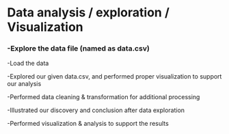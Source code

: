 # Data analysis / exploration / Visualization

### -Explore the data file (named as data.csv)

-Load the data

-Explored our given data.csv, and performed proper visualization to support our analysis

-Performed data cleaning & transformation for additional processing

-Illustrated our discovery and conclusion after data exploration

-Performed visualization & analysis to support the results
